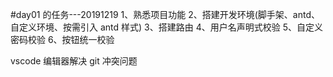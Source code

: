 #day01 的任务---20191219
1、熟悉项目功能
2、搭建开发环境(脚手架、antd、自定义环境、按需引入 antd 样式)
3、搭建路由
4、用户名声明式校验
5、自定义密码校验
6、按钮统一校验

vscode 编辑器解决 git 冲突问题
